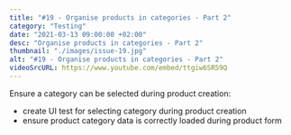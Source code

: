 ```yaml
---
title: "#19 - Organise products in categories - Part 2"
category: "Testing"
date: "2021-03-13 09:00:00 +02:00"
desc: "Organise products in categories - Part 2"
thumbnail: "./images/issue-19.jpg"
alt: "#19 - Organise products in categories - Part 2"
videoSrcURL: https://www.youtube.com/embed/ttgiw6SR59Q
---
```


Ensure a category can be selected during product creation:

* create UI test for selecting category during product creation
* ensure product category data is correctly loaded during product form